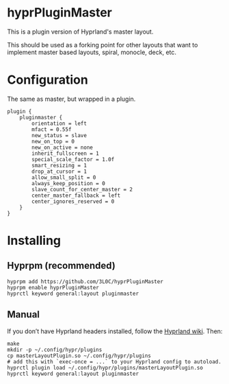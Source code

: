 # hyprPluginMaster

This is a plugin version of Hyprland's master layout.

This should be used as a forking point for other layouts
that want to implement master based layouts, spiral,
monocle, deck, etc.

# Configuration

The same as master, but wrapped in a plugin.

```
plugin {
    pluginmaster {
        orientation = left
        mfact = 0.55f
        new_status = slave
        new_on_top = 0
        new_on_active = none
        inherit_fullscreen = 1
        special_scale_factor = 1.0f
        smart_resizing = 1
        drop_at_cursor = 1
        allow_small_split = 0
        always_keep_position = 0
        slave_count_for_center_master = 2
        center_master_fallback = left
        center_ignores_reserved = 0
    }
}
```

# Installing

## Hyprpm (recommended)

```
hyprpm add https://github.com/3L0C/hyprPluginMaster
hyprpm enable hyprPluginMaster 
hyprctl keyword general:layout pluginmaster
```

## Manual

If you don’t have Hyprland headers installed, follow the
[Hyprland
wiki](https://wiki.hypr.land/Plugins/Using-Plugins/#manual).
Then: 

```
make 
mkdir -p ~/.config/hypr/plugins
cp masterLayoutPlugin.so ~/.config/hypr/plugins
# add this with `exec-once = ...` to your Hyprland config to autoload.
hyprctl plugin load ~/.config/hypr/plugins/masterLayoutPlugin.so 
hyprctl keyword general:layout pluginmaster
```


